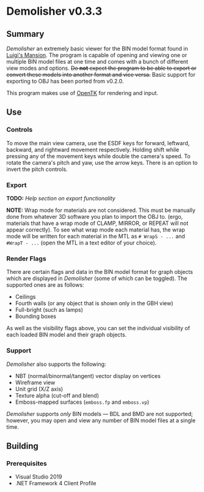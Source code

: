 ﻿# Demolisher v0.3.3

## Summary

_Demolisher_ an extremely basic viewer for the BIN model format found in [Luigi's Mansion](http://en.wikipedia.org/wiki/Luigi%27s_Mansion).
The program is capable of opening and viewing one or multiple BIN model files at one time and comes with a bunch of different view modes and options.
~~Do **not** expect the program to be able to export or convert these models into another format and vice versa.~~ Basic support for exporting to OBJ has been ported from v0.2.0.

This program makes use of [OpenTK](http://www.opentk.com) for rendering and input.

## Use

### Controls
To move the main view camera, use the ESDF keys for forward, leftward, backward, and rightward movement respectively.
Holding shift while pressing any of the movement keys while double the camera's speed.
To rotate the camera's pitch and yaw, use the arrow keys.
There is an option to invert the pitch controls.

### Export
**TODO:** *Help section on export functionality*

**NOTE:** Wrap mode for materials are not considered. This must be manually done from whatever 3D software you plan to import the OBJ to. (ergo, materials that have a wrap mode of CLAMP, MIRROR, or REPEAT will not appear correctly). To see what wrap mode each material has, the wrap mode will be written for each material in the MTL as `# WrapS - ...` and `#WrapT - ...` (open the MTL in a text editor of your choice).

### Render Flags
There are certain flags and data in the BIN model format for graph objects which are displayed in _Demolisher_ (some of which can be toggled).
The supported ones are as follows:

- Ceilings
- Fourth walls (or any object that is shown only in the GBH view)
- Full-bright (such as lamps)
- Bounding boxes

As well as the visibility flags above, you can set the individual visibility of each loaded BIN model and their graph objects.

### Support
_Demolisher_ also supports the following:

- NBT (normal/binormal/tangent) vector display on vertices
- Wireframe view
- Unit grid (X/Z axis)
- Texture alpha (cut-off and blend)
- Emboss-mapped surfaces (`emboss.fp` and `emboss.vp`)

_Demolisher_ supports _only_ BIN models — BDL and BMD are not supported; however, you may open and view any number of BIN model files at a single time.

## Building

### Prerequisites
- Visual Studio 2019
- .NET Framework 4 Client Profile
